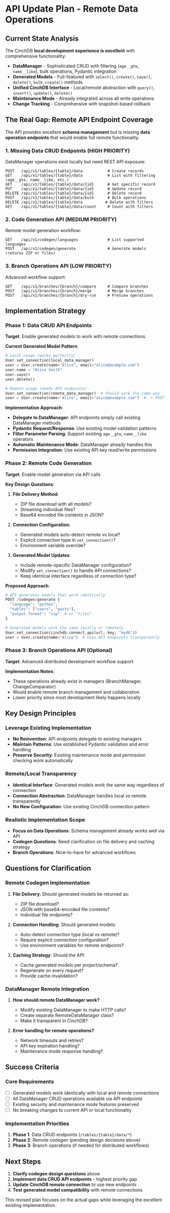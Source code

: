 # API Update Plan - Remote Data Operations

## Current State Analysis

The CinchDB **local development experience is excellent** with comprehensive functionality:

- **DataManager** - Sophisticated CRUD with filtering (`age__gte`, `name__like`), bulk operations, Pydantic integration
- **Generated Models** - Full-featured with `select()`, `create()`, `save()`, `delete()`, `bulk_create()` methods  
- **Unified CinchDB Interface** - Local/remote abstraction with `query()`, `insert()`, `update()`, `delete()`
- **Maintenance Mode** - Already integrated across all write operations 
- **Change Tracking** - Comprehensive with snapshot-based rollback

## The Real Gap: Remote API Endpoint Coverage

The API provides excellent **schema management** but is missing **data operation endpoints** that would enable full remote functionality.

### 1. Missing Data CRUD Endpoints (HIGH PRIORITY)
DataManager operations exist locally but need REST API exposure:

```
POST   /api/v1/tables/{table}/data           # Create records
GET    /api/v1/tables/{table}/data           # List with filtering (age__gte, name__like, etc.)
GET    /api/v1/tables/{table}/data/{id}      # Get specific record
PUT    /api/v1/tables/{table}/data/{id}      # Update record
DELETE /api/v1/tables/{table}/data/{id}      # Delete record
POST   /api/v1/tables/{table}/data/bulk      # Bulk operations
DELETE /api/v1/tables/{table}/data          # Delete with filters
GET    /api/v1/tables/{table}/data/count     # Count with filters
```

### 2. Code Generation API (MEDIUM PRIORITY)
Remote model generation workflow:

```
GET    /api/v1/codegen/languages             # List supported languages  
POST   /api/v1/codegen/generate              # Generate models (returns ZIP or files)
```

### 3. Branch Operations API (LOW PRIORITY)
Advanced workflow support:

```
GET    /api/v1/branches/{branch}/compare     # Compare branches  
POST   /api/v1/branches/{branch}/merge       # Merge branches
POST   /api/v1/branches/{branch}/dry-run     # Preview operations
```

## Implementation Strategy

### Phase 1: Data CRUD API Endpoints
**Target**: Enable generated models to work with remote connections

**Current Generated Model Pattern**:
```python
# Local usage (works perfectly)
User.set_connection(local_data_manager)
user = User.create(name="Alice", email="alice@example.com")
user.name = "Alice Smith"  
user.save()
user.delete()

# Remote usage (needs API endpoints)
User.set_connection(remote_data_manager)  # Should work the same way
user = User.create(name="Alice", email="alice@example.com")  # -> POST /tables/users/data
```

**Implementation Approach**:
- **Delegate to DataManager**: API endpoints simply call existing DataManager methods
- **Pydantic Request/Response**: Use existing model validation patterns
- **Filter Parameter Parsing**: Support existing `age__gte`, `name__like` operators  
- **Automatic Maintenance Mode**: DataManager already handles this
- **Permission Integration**: Use existing API key read/write permissions

### Phase 2: Remote Code Generation
**Target**: Enable model generation via API calls

**Key Design Questions**:
1. **File Delivery Method**:
   - ZIP file download with all models?
   - Streaming individual files?
   - Base64 encoded file contents in JSON?

2. **Connection Configuration**: 
   - Generated models auto-detect remote vs local?
   - Explicit connection type in `set_connection()`?
   - Environment variable override?

3. **Generated Model Updates**:
   - Include remote-specific DataManager configuration?
   - Modify `set_connection()` to handle API connections?
   - Keep identical interface regardless of connection type?

**Proposed Approach**:
```python
# API generates models that work identically  
POST /codegen/generate {
  "language": "python",
  "tables": ["users", "posts"],
  "output_format": "zip"  # or "files"
}

# Generated models work the same locally or remotely
User.set_connection(cinchdb.connect_api(url, key, "mydb"))
user = User.create(name="Alice")  # Uses API endpoints transparently
```

### Phase 3: Branch Operations API (Optional)
**Target**: Advanced distributed development workflow support

**Implementation Notes**:
- These operations already exist in managers (BranchManager, ChangeComparator)
- Would enable remote branch management and collaboration
- Lower priority since most development likely happens locally

## Key Design Principles

### Leverage Existing Implementation
- **No Reinvention**: API endpoints delegate to existing managers
- **Maintain Patterns**: Use established Pydantic validation and error handling
- **Preserve Security**: Existing maintenance mode and permission checking work automatically

### Remote/Local Transparency  
- **Identical Interface**: Generated models work the same way regardless of connection
- **Connection Abstraction**: DataManager handles local vs remote transparently
- **No New Configuration**: Use existing CinchDB connection pattern

### Realistic Implementation Scope
- **Focus on Data Operations**: Schema management already works well via API
- **Codegen Questions**: Need clarification on file delivery and caching strategy
- **Branch Operations**: Nice-to-have for advanced workflows

## Questions for Clarification

### Remote Codegen Implementation
1. **File Delivery**: Should generated models be returned as:
   - ZIP file download?
   - JSON with base64-encoded file contents?
   - Individual file endpoints?

2. **Connection Handling**: Should generated models:
   - Auto-detect connection type (local vs remote)?  
   - Require explicit connection configuration?
   - Use environment variables for remote endpoints?

3. **Caching Strategy**: Should the API:
   - Cache generated models per project/schema?
   - Regenerate on every request?
   - Provide cache invalidation?

### DataManager Remote Integration
1. **How should remote DataManager work?**
   - Modify existing DataManager to make HTTP calls?
   - Create separate RemoteDataManager class?
   - Make it transparent in CinchDB?

2. **Error handling for remote operations?**
   - Network timeouts and retries?
   - API key expiration handling?
   - Maintenance mode response handling?

## Success Criteria

### Core Requirements
- [ ] Generated models work identically with local and remote connections
- [ ] All DataManager CRUD operations available via API endpoints
- [ ] Existing security and maintenance mode features preserved
- [ ] No breaking changes to current API or local functionality

### Implementation Priorities
1. **Phase 1**: Data CRUD endpoints (`/tables/{table}/data/*`)
2. **Phase 2**: Remote codegen (pending design decisions above)
3. **Phase 3**: Branch operations (if needed for distributed workflows)

## Next Steps

1. **Clarify codegen design questions** above
2. **Implement data CRUD API endpoints** - highest priority gap
3. **Update CinchDB remote connection** to use new endpoints
4. **Test generated model compatibility** with remote connections

This revised plan focuses on the actual gaps while leveraging the excellent existing implementation.